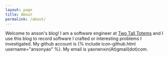 ```yaml
---
layout: page
title: About
permalink: /about/
---
```


Welcome to anson's blog! I am a software engineer at [Two Tall Totems](https://www.twotalltotems.com/home) and I use this blog to record software I crafted or interesting problems I investigated. My github account is {% include icon-github.html username="ansonyao" %}. My email is yaonenxin(At)gmail(dot)com.

